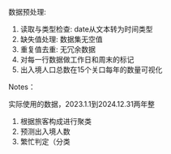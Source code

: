 数据预处理: 
1. 读取与类型检查: date从文本转为时间类型
2. 缺失值处理: 数据集无空值
3. 重复值去重: 无冗余数据
4. 对每一行数据做工作日和周末的标记
5. 出入境人口总数在15个关口每年的数量可视化

   
Notes：

实际使用的数据，2023.1.1到2024.12.31两年整

1. 根据旅客构成进行聚类
2. 预测出入境人数
3. 繁忙判定（分类